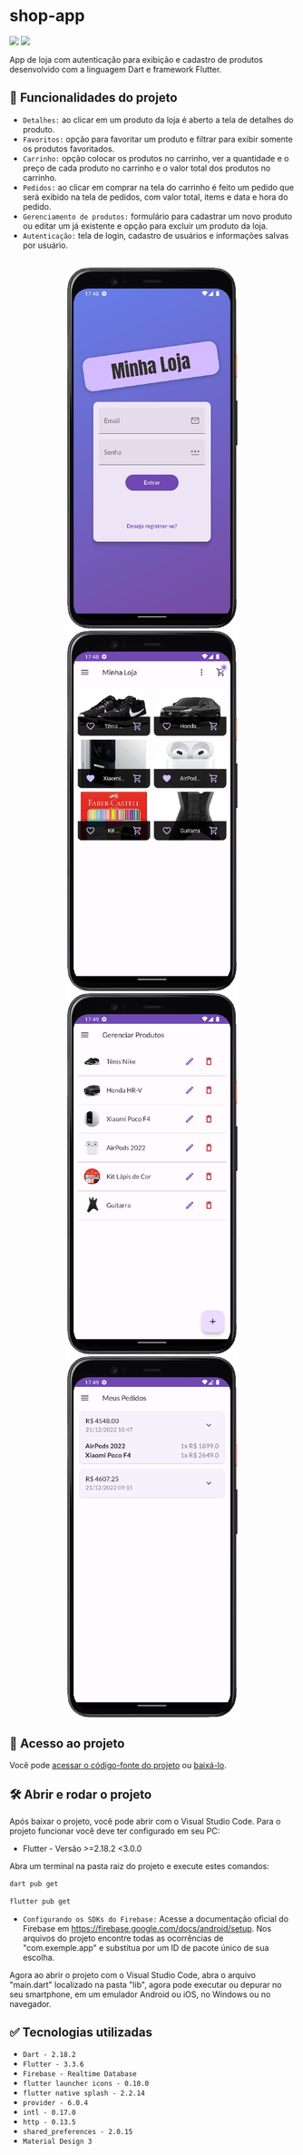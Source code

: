 # shop-app

<p align="left">
   <img src="https://img.shields.io/badge/Status-Conclu%C3%ADdo-brightgreen?style=for-the-badge"/>
   <!-- <img src="https://img.shields.io/badge/Status-Em%20Desenvolvimento-orange?style=for-the-badge"/> -->
   <img src="https://img.shields.io/github/license/GabrielSchiavo/shop-app?color=blue&style=for-the-badge"/>
</p>

App de loja com autenticação para exibição e cadastro de produtos desenvolvido com a linguagem Dart e framework Flutter.

## :hammer: Funcionalidades do projeto
* `Detalhes:` ao clicar em um produto da loja é aberto a tela de detalhes do produto.
* `Favoritos:` opção para favoritar um produto e filtrar para exibir somente os produtos favoritados.
* `Carrinho:` opção colocar os produtos no carrinho, ver a quantidade e o preço de cada produto no carrinho e o valor total dos produtos no carrinho.
* `Pedidos:` ao clicar em comprar na tela do carrinho é feito um pedido que será exibido na tela de pedidos, com valor total, items e data e hora do pedido.
* `Gerenciamento de produtos:` formulário para cadastrar um novo produto ou editar um já existente e opção para excluir um produto da loja.
* `Autenticação:` tela de login, cadastro de usuários e informações salvas por usuário.

<br>
<div display: inline_block align="center">
   <img src="./assets/images/screenshots/screenshot-01.png" width="300" alt="Screenshot tela login"/>
   <img src="./assets/images/screenshots/screenshot-02.png" width="300" alt="Screenshot tela inicial"/>
   <img src="./assets/images/screenshots/screenshot-03.png" width="300" alt="Screenshot tela gerenciar produtos"/>
   <img src="./assets/images/screenshots/screenshot-04.png" width="300" alt="Screenshot tela pedidos"/>
</div>

## :file_folder: Acesso ao projeto
Você pode [acessar o código-fonte do projeto](https://github.com/GabrielSchiavo/shop-app) ou [baixá-lo](https://github.com/GabrielSchiavo/shop-app/archive/refs/heads/main.zip).

## :hammer_and_wrench: Abrir e rodar o projeto
Após baixar o projeto, você pode abrir com o Visual Studio Code. Para o projeto funcionar você deve ter configurado em seu PC:

* Flutter - Versão >=2.18.2 <3.0.0

Abra um terminal na pasta raiz do projeto e execute estes comandos:
```bash
dart pub get
```
```bash
flutter pub get
```

* `Configurando os SDKs do Firebase:`
Acesse a documentação oficial do Firebase em https://firebase.google.com/docs/android/setup. Nos arquivos do projeto encontre todas as ocorrências de "com.exemple.app" e substitua por um ID de pacote único de sua escolha.

<!-- * `Console do Firebase:` 
No Console do Firebase configure o serviço de "Authentication" para o método de login com "E-mail/senha" e configure o "Realtime Database" e altere suas regras para:
```bash
{
  "rules": {
    "orders": {
      "$uid": {
        ".write": "$uid === auth.uid",
        ".read": "$uid === auth.uid", 
      },
    },
    "userFavorites": {
      "$uid": {
        ".write": "$uid === auth.uid",
        ".read": "$uid === auth.uid", 
      },
    },
    "products": {
      ".write": "auth != null",
      ".read": "auth != null", 
    }
  }
}
```
Ainda no Console do Firebase copie sua "Chave de API da Web" e nos arquivos do projeto encontre todas as ocorrências de "[Your Web API Key]" e substitua pela sua Chave de API da Web. No Realtime Database copie sua "URL de referência" e nos arquivos do projeto encontre todas as ocorrências de "[Your Reference URL]" e substitua pela sua "URL de referência". -->

Agora ao abrir o projeto com o Visual Studio Code, abra o arquivo "main.dart" localizado na pasta "lib", agora pode executar ou depurar no seu smartphone, em um emulador Android ou iOS, no Windows ou no navegador.

## :white_check_mark: Tecnologias utilizadas
* `Dart - 2.18.2`
* `Flutter - 3.3.6`
* `Firebase - Realtime Database`
* `flutter launcher icons - 0.10.0`
* `flutter native splash - 2.2.14`
* `provider - 6.0.4`
* `intl - 0.17.0`
* `http - 0.13.5`
* `shared_preferences - 2.0.15`
* `Material Design 3`
